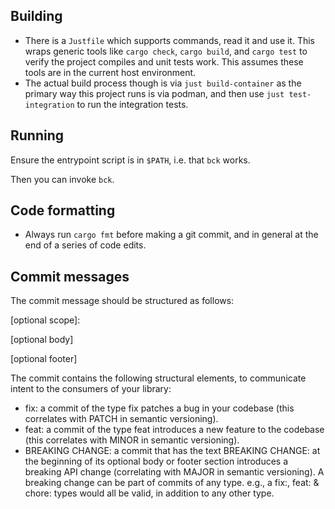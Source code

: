 ## Building

- There is a `Justfile` which supports commands, read it and use it.
  This wraps generic tools like `cargo check`, `cargo build`, and `cargo test` to verify
  the project compiles and unit tests work. This assumes these tools are in the current
  host environment.
- The actual build process though is via `just build-container`
  as the primary way this project runs is via podman, and then use
  `just test-integration` to run the integration tests.

## Running

Ensure the entrypoint script is in `$PATH`, i.e. that `bck` works.

Then you can invoke `bck`.

## Code formatting

- Always run `cargo fmt` before making a git commit, and in
  general at the end of a series of code edits.

## Commit messages

The commit message should be structured as follows:

<type>[optional scope]: <description>

[optional body]

[optional footer]

The commit contains the following structural elements, to communicate intent to the consumers of your library:

- fix: a commit of the type fix patches a bug in your codebase (this correlates with PATCH in semantic versioning).
- feat: a commit of the type feat introduces a new feature to the codebase (this correlates with MINOR in semantic versioning).
- BREAKING CHANGE: a commit that has the text BREAKING CHANGE: at the beginning of its optional body or footer section introduces a breaking API change (correlating with MAJOR in semantic versioning). A breaking change can be part of commits of any type. e.g., a fix:, feat: & chore: types would all be valid, in addition to any other type.

